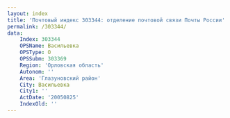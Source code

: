 ```yaml
---
layout: index
title: 'Почтовый индекс 303344: отделение почтовой связи Почты России'
permalink: /303344/
data:
    Index: 303344
    OPSName: Васильевка
    OPSType: О
    OPSSubm: 303369
    Region: 'Орловская область'
    Autonom: ''
    Area: 'Глазуновский район'
    City: Васильевка
    City1: ''
    ActDate: '20050825'
    IndexOld: ''
---
```

